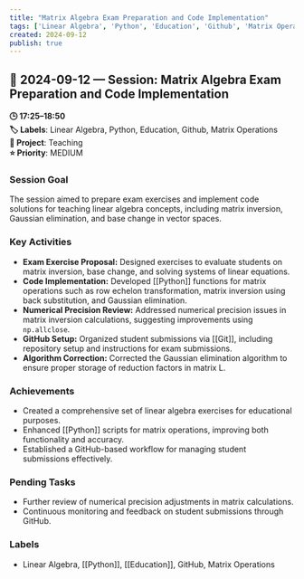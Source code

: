 ```yaml
---
title: "Matrix Algebra Exam Preparation and Code Implementation"
tags: ['Linear Algebra', 'Python', 'Education', 'Github', 'Matrix Operations']
created: 2024-09-12
publish: true
---
```


## 📅 2024-09-12 — Session: Matrix Algebra Exam Preparation and Code Implementation

**🕒 17:25–18:50**  
**🏷️ Labels**: Linear Algebra, Python, Education, Github, Matrix Operations  
**📂 Project**: Teaching  
**⭐ Priority**: MEDIUM  


### Session Goal
The session aimed to prepare exam exercises and implement code solutions for teaching linear algebra concepts, including matrix inversion, Gaussian elimination, and base change in vector spaces.

### Key Activities
- **Exam Exercise Proposal:** Designed exercises to evaluate students on matrix inversion, base change, and solving systems of linear equations.
- **Code Implementation:** Developed [[Python]] functions for matrix operations such as row echelon transformation, matrix inversion using back substitution, and Gaussian elimination.
- **Numerical Precision Review:** Addressed numerical precision issues in matrix inversion calculations, suggesting improvements using `np.allclose`.
- **GitHub Setup:** Organized student submissions via [[Git]], including repository setup and instructions for exam submissions.
- **Algorithm Correction:** Corrected the Gaussian elimination algorithm to ensure proper storage of reduction factors in matrix L.

### Achievements
- Created a comprehensive set of linear algebra exercises for educational purposes.
- Enhanced [[Python]] scripts for matrix operations, improving both functionality and accuracy.
- Established a GitHub-based workflow for managing student submissions effectively.

### Pending Tasks
- Further review of numerical precision adjustments in matrix calculations.
- Continuous monitoring and feedback on student submissions through GitHub.

### Labels
- Linear Algebra, [[Python]], [[Education]], GitHub, Matrix Operations
